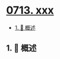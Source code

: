 # [0713. xxx](https://github.com/Tdahuyou/TNotes.leetcode/tree/main/notes/0713.%20xxx)

<!-- region:toc -->

- [1. 📝 概述](#1--概述)

<!-- endregion:toc -->

## 1. 📝 概述
